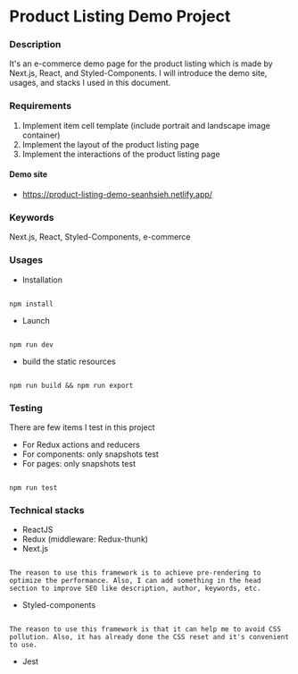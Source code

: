 # Product Listing Demo Project
### Description
It's an e-commerce demo page for the product listing which is made by Next.js, React, and Styled-Components. I will introduce the demo site, usages, and stacks I used in this document.

### Requirements
1. Implement item cell template (include portrait and landscape image container)
2. Implement the layout of the product listing page
3. Implement the interactions of the product listing page
#### Demo site
* https://product-listing-demo-seanhsieh.netlify.app/

### Keywords
Next.js, React, Styled-Components, e-commerce


### Usages

* Installation

```

npm install

```

* Launch

```

npm run dev

```

* build the static resources

```

npm run build && npm run export

```

### Testing
There are few items I test in this project
* For Redux actions and reducers
* For components: only snapshots test
* For pages: only snapshots test

```

npm run test

```

### Technical stacks
* ReactJS
* Redux (middleware: Redux-thunk)
* Next.js
```

The reason to use this framework is to achieve pre-rendering to optimize the performance. Also, I can add something in the head section to improve SEO like description, author, keywords, etc.

```
* Styled-components

```

The reason to use this framework is that it can help me to avoid CSS pollution. Also, it has already done the CSS reset and it's convenient to use.

```

* Jest
